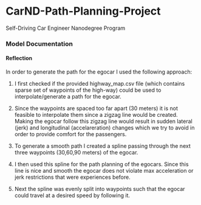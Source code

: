 # CarND-Path-Planning-Project
Self-Driving Car Engineer Nanodegree Program
   
### Model Documentation

#### Reflection

In order to generate the path for the egocar I used the following approach:

1. I first checked if the provided highway_map.csv file (which contains sparse set of waypoints of the high-way)
   could be used to interpolate/generate a path for the egocar.
 
2. Since the waypoints are spaced too far apart (30 meters) it is not feasible to interpolate them since a zigzag line would be created. 
   Making the egocar follow this zigzag line would result in sudden lateral (jerk) and longitudinal (accelareration) changes which we try to avoid 
   in order to provide comfort for the passengers. 

3. To generate a smooth path I created a spline passing through the next three waypoints (30,60,90 meters) of the egocar. 

4. I then used this spline for the path planning of the egocars. Since this line is nice and smooth the egocar does not violate max acceleration 
   or jerk restrictions that were experiences before. 

5. Next the spline was evenly split into waypoints such that the egocar could travel at a desired speed by following it.  
